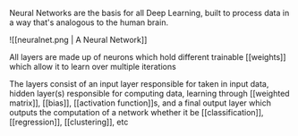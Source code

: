 Neural Networks are the basis for all Deep Learning, built to process data in a way that's analogous to the human brain.

![[neuralnet.png | A Neural Network]]

All layers are made up of neurons which hold different trainable [[weights]] which allow it to learn over multiple iterations

The layers consist of an input layer responsible for taken in input data, hidden layer(s) responsible for computing data, learning through [[weighted matrix]], [[bias]], [[activation function]]s, and a final output layer which outputs the computation of a network whether it be [[classification]], [[regression]], [[clustering]], etc